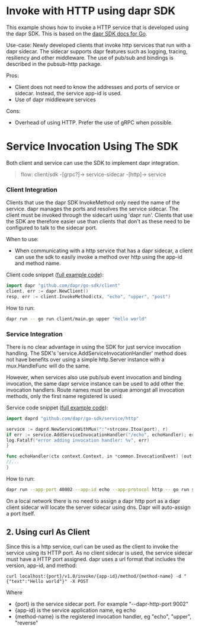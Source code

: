 # Invoke with HTTP using dapr SDK

This example shows how to invoke a HTTP service that is developed using the dapr SDK. This is based on the [dapr SDK docs for Go](https://docs.dapr.io/developing-applications/sdks/go/go-client/).

Use-case: Newly developed clients that invoke http services that run with a dapr sidecar. The sidecar supports dapr features such as logging, tracing, resiliency and other middleware. The use of pub/sub and bindings is described in the pubsub-http package.

Pros:

* Client does not need to know the addresses and ports of service or sidecar. Instead, the service app-id is used.
* Use of dapr middleware services

Cons:

* Overhead of using HTTP. Prefer the use of gRPC when possible.

# Service Invocation Using The SDK

Both client and service can use the SDK to implement dapr integration.

> flow: client/sdk -[grpc?]-> service-sidecar -[http]-> service

### Client Integration

Clients that use the dapr SDK InvokeMethod only need the name of the service. dapr manages the ports and resolves the service sidecar. The client must be invoked through the sidecart using 'dapr run'. Clients that use the SDK are therefore easier use than clients that don't as these need to be configured to talk to the sidecar port.

When to use:

* When communicating with a http service that has a dapr sidecar, a client can use the sdk to easily invoke a method over http using the app-id and method name.

Client code snippet ([full example code](client/main.go)):

```go
import dapr "github.com/dapr/go-sdk/client"
client, err := dapr.NewClient()
resp, err := client.InvokeMethod(ctx, "echo", "upper", "post")
```

How to run:

```bash
dapr run -- go run client/main.go upper "Hello world"
```

### Service Integration

There is no clear advantage in using the SDK for just service invocation handling. The SDK's 'service.AddServiceInvocationHandler' method does not have benefits over using a simple http.Server instance with a mux.HandleFunc will do the same.

However, when services also use pub/sub event invocation and binding invocation, the same dapr service instance can be used to add other the invocation handlers. Route names must be unique amongst all invocation methods, only the first name registered is used.

Service code snippet ([full example code](service/main.go)):

```go
import daprd "github.com/dapr/go-sdk/service/http"

service := daprd.NewServiceWithMux(":"+strconv.Itoa(port), r)
if err := service.AddServiceInvocationHandler("/echo", echoHandler); err != nil {
log.Fatalf("error adding invocation handler: %v", err)
}

func echoHandler(ctx context.Context, in *common.InvocationEvent) (out *common.Content, err error) {
//...
}
```

How to run:

```bash
dapr run --app-port 40002 --app-id echo --app-protocol http -- go run service/main.go -port 40002
```

On a local network there is no need to assign a dapr http port as a dapr client sidecar will locate the server sidecar using dns. Dapr will auto-assign a port itself.

## 2. Using curl As Client

Since this is a http service, curl can be used as the client to invoke the service using its HTTP port. As no client sidecar is used, the service sidecar must have a HTTP port assigned. dapr uses a url format that includes the version, app-id, and method:

```
curl localhost:{port}/v1.0/invoke/{app-id}/method/{method-name} -d "{"text":"Hello world"}" -X POST
```

Where

* {port} is the service sidecar port. For example "--dapr-http-port 9002"
* {app-id} is the service application name, eg echo
* {method-name} is the registered invocation handler, eg "echo", "upper", "reverse"
